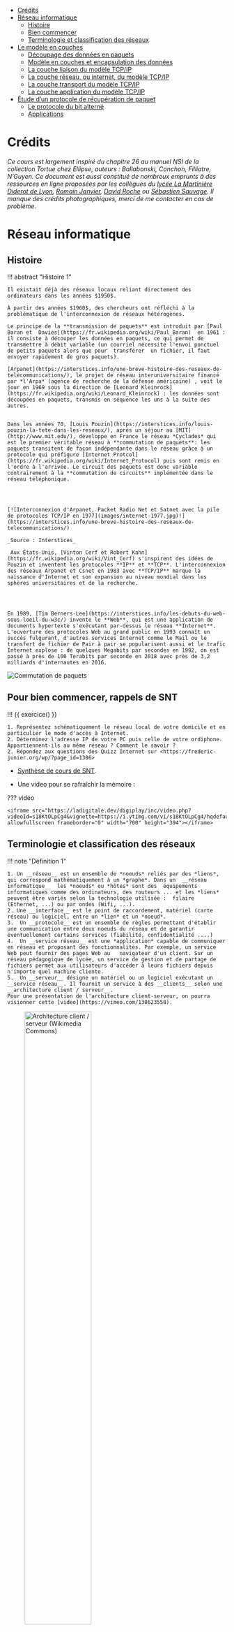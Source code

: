 -   [Crédits](#credits)
-   [Réseau informatique](#reseau-informatique)
    -   [Histoire](#histoire)
    -   [Bien commencer](#pour-bien-commencer-rappels-de-snt)
    -   [Terminologie et classification des
        réseaux](#terminologie-et-classification-des-reseaux)
-   [Le modèle en couches](#le-modele-en-couches)
    -   [Découpage des données en
        paquets](#decoupage-des-donnees-en-paquets)
    -   [Modèle en couches et encapsulation des
        données](#modele-en-couches-et-encapsulation-des-donnees)
    -   [La couche liaison du modèle
        TCP/IP](#la-couche-liaison-du-modele-tcpip)
    -   [La couche réseau, ou internet, du modèle
        TCP/IP](#la-couche-reseau-ou-internet-du-modele-tcpip)
    -   [La couche transport du modèle
        TCP/IP](#la-couche-transport-du-modele-tcpip)
    -   [La couche application du modèle
        TCP/IP](#la-couche-application-du-modele-tcpip)
-   [Étude d’un protocole de récupération de
    paquet](#etude-dun-protocole-de-recuperation-de-paquet)
    -   [Le protocole du bit alterné](#le-protocole-du-bit-alterne)
    -   [Applications](#applications)

<!-- Définition des hyperliens  -->

# Crédits

*Ce cours est largement inspiré du chapitre 26 au manuel NSI de la
collection Tortue chez Ellipse, auteurs : Ballabonski, Conchon,
Filliatre, N’Guyen. Ce document est aussi constitué de nombreux emprunts
à des ressources en ligne proposées par les collègues du [lycée La
Martinière Diderot de
Lyon](http://portail.lyc-la-martiniere-diderot.ac-lyon.fr/srv1/co/Div_6_Archi_OS_3.html),
[Romain
Janvier](http://archives.janviercommelemois.fr/nsi/fichiers_pdf/feuille-internet.pdf),
[David Roche](https://pixees.fr/informatiquelycee/n_site/nsi_prem.html)
ou [Sébastien Sauvage](https://sebsauvage.net/). Il manque des crédits
photographiques, merci de me contacter en cas de problème.*

<!-- Définition des hyperliens  -->

# Réseau informatique

## Histoire

!!! abstract "Histoire 1"

    Il existait déjà des réseaux locaux reliant directement des ordinateurs dans les années $1950$. 

    À partir des années $1960$, des chercheurs ont réfléchi à la problématique de l'interconnexion de réseaux hétérogènes. 

    Le principe de la **transmission de paquets** est introduit par [Paul Baran et  Davies](https://fr.wikipedia.org/wiki/Paul_Baran)  en 1961 : il consiste à découper les données en paquets, ce qui permet de transmettre à débit variable (un courriel nécessite l'envoi ponctuel de petits paquets alors que pour  transférer  un fichier, il faut envoyer rapidement de gros paquets). 

    [Arpanet](https://interstices.info/une-breve-histoire-des-reseaux-de-telecommunications/), le projet de réseau interuniversitaire financé par *l'Arpa* (agence de recherche de la défense américaine) , voit le jour en 1969 sous la direction de [Leonard Kleinrock](https://fr.wikipedia.org/wiki/Leonard_Kleinrock) : les données sont découpées en paquets, transmis en séquence les uns à la suite des autres. 


    Dans les années 70, [Louis Pouzin](https://interstices.info/louis-pouzin-la-tete-dans-les-reseaux/), après un séjour au [MIT](http://www.mit.edu/), développe en France le réseau *Cyclades* qui est le premier véritable réseau à **commutation de paquets**: les  paquets transitent de façon indépendante dans le réseau grâce à un protocole qui préfigure [Internet Protcol](https://fr.wikipedia.org/wiki/Internet_Protocol) puis sont remis en l'ordre à l'arrivée. Le circuit des paquets est donc variable contrairement à la **commutation de circuits** implémentée dans le réseau téléphonique.




    [![Interconnexion d'Arpanet, Packet Radio Net et Satnet avec la pile de protocoles TCP/IP en 1977](images/internet-1977.jpg)!](https://interstices.info/une-breve-histoire-des-reseaux-de-telecommunications/)

    _Source : Interstices_

     Aux États-Unis, [Vinton Cerf et Robert Kahn](https://fr.wikipedia.org/wiki/Vint_Cerf) s'inspirent des idées de Pouzin et inventent les protocoles **IP** et **TCP**. L'interconnexion des réseaux Arpanet et Csnet en 1983 avec **TCP/IP** marque la naissance d'Internet et son expansion au niveau mondial dans les sphères universitaires et de la recherche.




    En 1989, [Tim Berners-Lee](https://interstices.info/les-debuts-du-web-sous-loeil-du-w3c/) invente le **Web**, qui est une application de documents hypertexte s'exécutant par-dessus le réseau **Internet**. L'ouverture des protocoles Web au grand public en 1993 connaît un succès fulgurant, d'autres services Internet comme le Mail ou le transfert de fichier de Pair à pair se popularisent aussi et le trafic  Internet explose : de quelques Megabits par secondes en 1992, on est passé à près de 100 Terabits par seconde en 2018 avec près de 3,2 milliards d'internautes en 2016.

![Commutation de paquets](images/commutationpaquets.png)

## Pour bien commencer, rappels de SNT

!!! {{ exercice() }}

    1. Représentez schématiquement le réseau local de votre domicile et en particulier le mode d'accès à Internet.
    2. Déterminez l'adresse IP de votre PC puis celle de votre ordiphone. Appartiennent-ils au même réseau ? Comment le savoir ?
    2. Répondez aux questions des Quizz Internet sur <https://frederic-junier.org/wp/?page_id=1386>

* [Synthèse de cours de SNT](https://frederic-junier.org/SNT/Theme2_Internet/ressources/SNT-Internet-Cours2019V1.pdf).

* Une video pour se rafraîchir la mémoire :

??? video

    <iframe src="https://ladigitale.dev/digiplay/inc/video.php?videoId=s18KtOLpCg4&vignette=https://i.ytimg.com/vi/s18KtOLpCg4/hqdefault.jpg&debut=0&fin=394" allowfullscreen frameborder="0" width="700" height="394"></iframe>

## Terminologie et classification des réseaux

!!! note "Définition 1"

    1. Un __réseau__ est un ensemble de *noeuds* reliés par des *liens*, qui correspond mathématiquement à un *graphe*. Dans un  __réseau informatique__  les *noeuds* ou *hôtes* sont des  équipements informatiques comme des ordinateurs, des routeurs ... et les *liens* peuvent être variés selon la technologie utilisée :  filaire (Ethernet, ...) ou par ondes (Wifi, ...).
    2. Une __interface__ est le point de raccordement, matériel (carte réseau) ou logiciel, entre un *lien* et un *noeud*.
    3.  Un __protocole__ est un ensemble de règles permettant d'établir une communication entre deux noeuds du réseau et de garantir éventuellement certains services (fiabilité, confidentialité ....) 
    4.  Un __service réseau__ est une *application* capable de communiquer en réseau et proposant des fonctionnalités. Par exemple, un service Web peut fournir des pages Web au   navigateur d'un client. Sur un réseau pédagogique de lycée, un service de gestion et de partage de fichiers permet aux utilisateurs d'accéder à leurs fichiers depuis n'importe quel machine cliente.
    5.  Un __serveur__ désigne un matériel ou un logiciel exécutant un __service réseau__. Il fournit un service à des __clients__ selon une __architecture client / serveur__. 
    Pour une présentation de l'architecture client-serveur, on pourra visionner cette [video](https://vimeo.com/138623558).

<figure>
<img src="../images/500px-Modèle-client-serveur.svg.png" style="width:60.0%" alt="Architecture client / serveur (Wikimedia Commons)" /><figcaption aria-hidden="true">Architecture client / serveur (Wikimedia Commons)</figcaption>
</figure>

!!! note "Point de cours 1"

    * Les réseaux informatiques peuvent être de différentes tailles : 
        * Les *réseaux locaux* ou **Local Area Network (LAN)**  limités à une zone géographique restreinte (maison, entreprise, lycée ...)
        * Les *réseaux étendus* ou **Wide Area Network (WAN)**  couvrant de vastes zones géographiques (pays, continent ). Ce sont, par exemple, les réseaux des fournisseurs d'accès internet (Free, Orange, SFR...), de grandes sociétés...
        * **Internet est une interconnexion  mondiale de réseaux**
    * Les réseaux informatiques utilisent des liens de technologies diverses  :
        * Des **liaisons filaires** :
            * *câbles à paires torsadées*  utilisées avec le protocole de liaison Ethernet dans les **LAN** : sensibles aux interférences électromagnétiques même s'ils sont blindés, leur  portée maximale est  de 200 mètres avec un débit maximal de 1 Gb/s ;
            * *fibres optiques* utilisées pour les interconnexions de réseau (dont les câbles sous-marin pour les liaisons intercontinentales) avec un débit de plusieurs Gb/s et des contraintes de portée réduites (sauf pour l'hypertrading des places financières !)
        * Des **liaisons par ondes** : Wifi, Bluetooth, Satellite, 4G ...
    * L'interconnexion dans l'Internet de tous ces réseaux hétérogènes sur le plan matériel, a été rendu possible par le développement de **protocoles logiciels**.
    Pour une présentation globale d'Internet, on pourra visionner cette [video](https://youtu.be/dCknqcjcItU).

<figure>
<img src="../images/cable-sousmarin.png" style="width:70.0%" alt="Cartes des câbles sous-marins : https://www.submarinecablemap.com/" /><figcaption aria-hidden="true">Cartes des câbles sous-marins : <a href="https://www.submarinecablemap.com/" class="uri">https://www.submarinecablemap.com/</a></figcaption>
</figure>

!!! {{ exercice() }}

    _QCM type E3C_

    1. Un protocole est un ensemble de ...


        * **Réponse A :**  matériels connectés entre eux
        * **Réponse B  :**  serveurs et de clients connectés entre eux
        * **Réponse C  :**  règles qui régissent les échanges entre équipements informatiques
        * **Réponse D  :** règles qui régissent les échanges entre un système d'exploitation et les applications

        ??? help "Réponse"

            __Réponse C__




    2. Comment s'appelle l'ensemble des règles qui régissent les échanges sur
    Internet ?

        * **Réponse A :**  les couches
        * **Réponse B  :**  le wifi
        * **Réponse C  :**  les protocoles
        * **Réponse D  :** les commutateurs


        ??? help "Réponse"

            __Réponse C__

    3. L'architecture client-serveur :

        * **Réponse A :**  est un mode de communication entre programmes
        * **Réponse B  :**  est une architecture matérielle de coopération entre machines
        * **Réponse C  :**  est un mode de communication entre routeurs
        * **Réponse D  :** est un mode de communication entre commutateurs


        ??? help "Réponse"

            __Réponse A__

# Le modèle en couches

## Découpage des données en paquets

!!! note "Point de cours 2"

    Dans un réseau informatique, si on veut transmettre une image de plusieurs Méga octets, on n'envoie pas les données en un seul bloc mais on les découpe en paquets plus petits  qui sont transmis séparément. Ainsi, il n'est pas nécessaire de tout retransmettre en cas d'erreur. De plus cela réduit les risques d'encombrement ou de blocage des liens.

    Ce principe de **découpage des données en paquets** s'appelle le **multiplexage**.

<img src="../images/multiplex2.gif" style="width:60.0%" alt="Réseau sans multiplexage : canal bloqué" />  

*Réseau sans multiplexage : canal bloqué (source : https://www.isnbreizh.fr)*

<img src="../images/multiplex4.gif" style="width:60.0%" alt="Réseau avec multiplexage" />  

*Réseau avec multiplexage (source : https://www.isnbreizh.fr)*

## Modèle en couches et encapsulation des données

!!! note "Point de cours 3"

    L'interconnexion de réseaux hétérogènes et éloignés géographiquement nécessite de gérer des problématiques à plusieurs niveaux :

    1. la liaison physique entre deux *noeuds* / *hôtes*  du réseau ; 
    2. l'interconnexion entre deux réseaux locaux ;
    3. la transmission fiable des données ;
    4. la communication entre une application s'exécutant sur un client et un service réseau sur un serveur.



    Les recherches et les expériences menées dans les années 60/70 sur les réseaux informatiques ont conduit au développement de solutions basées sur une **architecture en pile de protocoles logiciels**. Les  problèmes ont été séparés en **couches**. Le [modèle OSI](https://fr.wikipedia.org/wiki/Mod%C3%A8le_OSI)   comporte sept couches, c'est un modèle théorique et normalisé qui permet d'encadrer  la création de nouveaux protocoles. En pratique, Internet s'appuie sur le [modèle TCP/IP](https://fr.wikipedia.org/wiki/Suite_des_protocoles_Internet) en quatre couches correspondant aux quatre niveaux de problèmes précités. De la couche la plus basse à la plus haute on distingue :

    1. la *couche liaison*
    2. la *couche réseau*
    3. la *couche transport*
    4. la *couche application*



    Lorsqu'un hôte A du réseau communique avec un hôte B, chaque couche de protocole sur l'émetteur communique avec la couche de même niveau chez le destinataire. 

    Chaque couche ajoute des *metadonnées* aux données du message, qui sont encapsulées les unes dans les autres. C'est le principe d'**encapsulation des données**.


    Lors de l'émission le message par l'hôte A, les couches s'exécutent de haut en bas  pour l'encapsulation :

    * un protocole de la  *couche application* encapsule le message avec un entête contenant ses *metadonnées*  et transmet   *application(message)*  à la couche inférieure
    * puis une protocole de la  *couche transport* ajoute son entête : *transport(application(message))* 
    * puis un protocole de la *couche réseau*  fait de même : *réseau(transport(application(message)))* 
    * et enfin un protocole de la *couche liaison* transmet le message sur le support avec un dernier entête : *liaison(réseau(transport(application(message))))* 

    À réception du message par l'hôte B, les couches d'exécutent en ordre inverse pour désencapsuler le message :

    * un protocole de la  *couche liaison* extrait et analyse l'entête *liaison* ajouté par son homologue et transmet *réseau(transport(application(message)))*  à la couche supérieure
    * un protocole de la  *couche réseau* extrait et analyse l'entête *réseau* ajouté par son homologue et transmet *transport(application(message))*  à la couche supérieure
    * de même un protocole de la couche *transport* extrait un entête et transmet *application(message)* à la couche supérieure *application*
    * un protocole de la couche *application* extrait le dernier entête et transmet le *message* à l'application destinataire.

    Dans ces deux phases, on voit qu'un protocole doit pouvoir communiquer avec un protocole de couche immédiatement inférieure ou supérieure par le biais d'une **interface**.  

    **L'encapsulation des données** permet d'isoler les fonctionnalités et de développer indépendamment les protocoles de différentes couches. 

![Encapsulation des données](images/osi_couches.gif)

![Modèles en couches : OSI et TCP/IP](images/pileTCPIP2.png)

!!! {{ exercice() }}

    _QCM type E3C_

    Quel est le principe de l'encapsulation des données dans un réseau informatique ?

    * **Réponse A :**  Cacher les données afin que l'on ne puisse pas les lire
    * **Réponse B  :**  Mettre les données les unes à la suite des autres
    * **Réponse C  :**  Inclure les données d'un protocole dans un autre protocole
    * **Réponse D  :** Chiffrer les données afin que l'on ne puisse pas les lire

    ??? help "Réponse"

        __Réponse C__

## La couche liaison du modèle TCP/IP

![Un réseau local Ethernet avec 3 hôtes et un switch](images/lan2.png)

!!! info "Activité 1"

    ??? warning "Téléchargement de l'archive"

        [Archive avec les fichiers Filius](ressources/materiel-filius.zip)

    1. Ouvrir avec le logiciel [Filius](https://www.lernsoftware-filius.de/Herunterladen) le fichier `lan2.fls`. Quels sont les équipements présents dans ce  réseau ?
    Sélectionner le mode *construction* ![mode construction](images/filius-construction.png){width="10%"}\ Faire un clic droit sur chacune des machines du réseau, sélectionner *Configurer* et noter leur adresse MAC. Il s'agit d'un identifiant pour chaque matériel constitué de 6 paquets de 8 bits codés en base 16, séparés par le symbole `:`.


    2. Compléter les fonctions Python ci-dessous pour satisfaire spécifications et tests unitaires. 
    
        ~~~python
        #variable globale
        chiffres_hexa = {str(k) : k for k in range(10) }
        k = 10
        for c in 'ABCDEF':
            #chiffres_hexa[c] = "à compléter"
            k = k + 1
        #postcondition
        assert chiffres_hexa == {'0': 0, '1': 1, '2': 2, '3': 3, '4': 4, '5': 5, '6': 6, 
        '7': 7, '8': 8, '9': 9, 'A': 10, 'B': 11, 'C': 12, 'D': 13, 'E': 14, 'F': 15}

        def hexa_vers_decimal(chaine_hexa):
            """
            Paramètre : chaine_hexa de type str
            Valeur renvoyée : decimal de type int, conversion en base dix de la représentation
            heaxdécimale d'un nombre
            """
            decimal = 0
            "à compléter"
            return decimal

        #test unitaire
        assert [hexa_vers_decimal(c) for c in ['FF', '00', '0A', 'A9']] == [255,0,10,169]

        def mac_adresse_vers_decimal(mac_adresse):
            """
            Paramètre : mac_adresse de type str, sous la forme '8D:A9:D5:67:E6:F3'
            Valeur renvoyée : tableau de six nombres de type int, conversion en base dix de chaque champ de l'adresse MAC
            """
            champs = mac_adresse.split(':')
            return "à compléter"

        #test unitaire
        assert mac_adresse_vers_decimal('8D:A9:D5:67:E6:F3') == [141, 169, 213, 103, 230, 243]
        assert mac_adresse_vers_decimal('FF:FF:FF:FF:FF:FF') == [255, 255, 255, 255, 255, 255]
        ~~~

        ??? help "Réponse"

            ~~~python
            #variable globale
            chiffres_hexa = {str(k) : k for k in range(10) }
            k = 10
            for c in 'ABCDEF':
                chiffres_hexa[c] = k
                k = k + 1
            #postcondition
            assert chiffres_hexa == {'0': 0, '1': 1, '2': 2, '3': 3, '4': 4, '5': 5, '6': 6, 
            '7': 7, '8': 8, '9': 9, 'A': 10, 'B': 11, 'C': 12, 'D': 13, 'E': 14, 'F': 15}

            def hexa_vers_decimal(chaine_hexa):
                """
                Paramètre : chaine_hexa de type str
                Valeur renvoyée : decimal de type int, conversion en base dix de la représentation
                heaxdécimale d'un nombre
                """
                decimal = 0
                for c in chaine_hexa:
                    decimal = decimal * 16 +  chiffres_hexa[c]
                return decimal

            #test unitaire
            assert [hexa_vers_decimal(c) for c in ['FF', '00', '0A', 'A9']] == [255,0,10,169]

            def mac_adresse_vers_decimal(mac_adresse):
                """
                Paramètre : mac_adresse de type str, sous la forme '8D:A9:D5:67:E6:F3'
                Valeur renvoyée : tableau de six nombres de type int, conversion en base dix de chaque champ de l'adresse MAC
                """
                champs = mac_adresse.split(':')
                return [hexa_vers_decimal(chaine_hexa) for chaine_hexa in champs]

            #test unitaire
            assert mac_adresse_vers_decimal('8D:A9:D5:67:E6:F3') == [141, 169, 213, 103, 230, 243]
            assert mac_adresse_vers_decimal('FF:FF:FF:FF:FF:FF') == [255, 255, 255, 255, 255, 255]
            ~~~

    3. Sélectionner le mode *simulation* ![mode simulation](images/filius-simulation.png){width="10%"}\  Faire un clic droit sur la machine d'adresse IP `192.168.1.1` pour afficher le bureau, ouvrir une fenêtre de ligne de commandes et saisir la commande `ping 192.168.1.2` qui envoie successivement quatre paquets de données pour tester la liaison avec la machine d'adresse IP `192.168.1.1`. Sélectionner l'affichage des échanges de données avec un clic droit sur la machine `192.168.1.1`. 
       
    4. Déplier le détail du premier paquet de données dans l'historique des échanges. Filius appelle *Réseau* la couche *liaison* du [modèle TCP/IP](https://fr.wikipedia.org/wiki/Suite_des_protocoles_Internet)  et *internet* la couche *réseau*. Quel protocole a généré l'entête de la couche *internet* ? Quel message est transmis  ? Déterminer l'émetteur  et le destinataire de ce paquet de données et comment ils sont repérés.

        ![arp1](images/arp1.png)\

    5. Déplier le détail du second paquet de données et répondre aux mêmes questions.

![arp2](images/arp2.png)  

!!! note "Point de cours 4"

    La  couche *liaison* du [modèle TCP/IP](https://fr.wikipedia.org/wiki/Suite_des_protocoles_Internet) rassemble les protocoles permettant d'établir une connexion physique directe, par la même technologie, de deux hôtes d'un même réseau local (**LAN**).

    Les protocoles les plus courants de cette couche sont  [Ethernet](https://fr.wikipedia.org/wiki/Ethernet)  pour une liaison filaire et [Wifi](https://fr.wikipedia.org/wiki/Wi-Fi) pour une liaison par ondes.

    Dans les deux cas, chaque hôte est identifié  par une [adresse MAC](https://fr.wikipedia.org/wiki/Adresse_MAC), parfois nommée **adresse physique**. C'est un identifiant physique stocké dans une carte réseau ou une interface réseau similaire. À moins qu'elle n'ait été modifiée par l'utilisateur, elle est unique au monde.

    Elle est constitué de  $48$ bits réparties en $6$ octets représentés en notation hexadécimale et séparés par le caractère `:` comme par exemple `fc:f8:ae:31:cb:67`.

     
    Les hôtes d'un même réseau [Ethernet](https://fr.wikipedia.org/wiki/Ethernet) (clients ou serveurs), sont reliés par une sorte de multiprise appelée  **commutateur** ou **switch**, capable d'identifier l'[adresse MAC](https://fr.wikipedia.org/wiki/Adresse_MAC) de l'hôte relié à l'une de ses prises.

    Le protocole [ARP](https://fr.wikipedia.org/wiki/Address_Resolution_Protocol) permet à un hôte émetteur de découvrir l'[adresse MAC](https://fr.wikipedia.org/wiki/Adresse_MAC) de son destinataire, à travers la diffusion d'une demande en [brodacast](https://fr.wikipedia.org/wiki/Broadcast_(informatique)), dénotée par l'adresse `FF:FF:FF:FF:FF:FF`  à l'ensemble des hôtes du réseau local. 


[![ Découverte ARP dans un réseau local](images/animation-reseau-simple.svg)](images/animation-reseau-simple.svg)

_Pour accéder à cette animation créée par Maxence Klein, cliquez sur l'image_


!!! {{ exercice() }}

    _QCM type E3C_

    Parmi les adresses suivantes, laquelle est une adresse Ethernet non valide ?

    * **Réponse A :**  8D:A9:D5:67:E6:F3
    * **Réponse B  :**  8d:a9:d5:67:e6:f3
    * **Réponse C  :**  8H:A9:D5:67:E6:F3
    * **Réponse D  :** FF:A9:D5:67:E6:F3

    ??? help "Réponse"

        __Réponse C__  le chiffre maximal en hexadécimal est F,  H ne représente pas un chiffre en hexadécimal


## La couche réseau, ou internet, du modèle TCP/IP

![Une interconnexion de réseau avec un routeur](images/wlan1.png)

!!! info "Activité 2"

    ??? warning "Téléchargement de l'archive"

        [Archive avec les fichiers Filius](ressources/materiel-filius.zip)
 

    1. Ouvrir avec le logiciel [Filius](https://www.lernsoftware-filius.de/Herunterladen) le fichier `wlan1.fls`. Quels sont les équipements présents dans ce  réseau ?
    Sélectionner le mode *construction* ![mode construction](images/filius-construction.png){width="10%"}\ Faire un clic droit sur chacune des machines du réseau, sélectionner *Configurer* et noter leurs adresse IP. Il s'agit d'un identifiant  de 32 bits constitué de quatre octets notés en base dix (valeurs entre 0 et 255) séparés par le symbole `.` 

    2. Sélectionner le mode *simulation* ![mode simulation](images/filius-simulation.png){width="10%"}\  Faire un clic droit sur la machine d'adresse IP `192.168.1.1` pour afficher le bureau, ouvrir une fenêtre de ligne de commandes et saisir la commande `ping 192.168.0.1` qui envoie successivement quatre paquets de données pour tester la liaison avec la machine d'adresse IP `192.168.0.1`. Sélectionner l'affichage des échanges de données avec un clic droit sur la machine `192.168.0.1`. 
       

    3. Pour les quatre premiers paquets de données échangées, noter les adresses MAC et IP de l'émetteur et du destinataire et déterminer la fonction de chaque message.


    4. Recommencer l'opération mais en testant la liaison entre les hôtes `192.168.1.1` et `192.168.1.2`. Quelles différences peut-on noter ? 

    5. Dans une interconnexion de réseau, chaque interface est identifiée de façon unique par son adresse IP. Les adresses IP de la forme `192.168.1.X` correspondent à des interfaces qui sont dans le même réseau local, les adresses IP de la forme `192.168.0.X` dénotent un autre réseau local. Ces deux réseaux sont interconnectés par un **routeur**.  

        * Quelle est la particularité du **routeur** ? 

        * Si on compare une interconnexion de réseau comme Internet au réseau postal, quelle analogie peut-on faire pour une adresse IP ?

    6. Passer en mode construction et afficher les configurations des hôtes d'adresses IP `192.168.1.1` et `192.168.0.1`. Convertir en binaire les quatre entiers composant le masque et faire un ET logique bit à bit entre le masque et l'adresse IP de l'hôte. Quelle adresse IP obtient-on ?

    7. Échanger les machines d'adresses MAC  `49:7F:CC:F9:D6:A5`  et `42:92:2E:CF:47:85`.  En mode construction, permuter leurs configurations réseau : adresse IP et adresse de la passerelle. Tester la liaison avec la commande `ping`.

        * D'après vous ,pourquoi désigne-t-on l'adresse MAC comme adresse physique et l'adresse IP comme adresse logique ?

    ![Configuration de 192.168.1.1](images/config_passerelle.png)\
    &
    ![Configuration de 192.168.0.1](images/config_passerelle2.png)\

![Ping de 192.168.1.1 vers 192.168.0.1](images/ping_wlan.png)

![Pong de 192.168.1.1 vers 192.168.0.1](images/pong_wlan.png)  

*Pong de 192.168.1.1 vers 192.168.0.1*

!!! note "Point de cours 5"

    * Dans les années 1970, [Vinton Cerf et Robert Kahn](https://fr.wikipedia.org/wiki/Vint_Cerf) en s'inspirant des travaux de [Louis Pouzin](https://interstices.info/louis-pouzin-la-tete-dans-les-reseaux/), ont développé le protocole [Internet Protocol (IP)](https://fr.wikipedia.org/wiki/Internet_Protocol) qui permet d'interconnecter des réseaux locaux. C'est un protocole de la couche *réseau* ou  *internet* dans le [modèle en couches TCP/IP](https://fr.wikipedia.org/wiki/Suite_des_protocoles_Internet).

    * La première fonctionnalité du protocole [IP](https://fr.wikipedia.org/wiki/Internet_Protocol) est *l'adressage*. 
        * Chaque interface d'une machine  hôte de l'interconnexion de réseaux reçoit un identifiant unique appelé  **adresse IP**. Dans la version 4 du protocole, elle est représentée sur 32 bits par 4 octets notés en décimal séparés par des points. Selon le principe d'**encapsulation des données**, les adresses  [IP](https://fr.wikipedia.org/wiki/Internet_Protocol)  de l'émetteur et du destinataire du message sont ajoutés dans *l'entête* [IP](https://fr.wikipedia.org/wiki/Internet_Protocol).

        [![adresse IP](images/750px-Addresse_Ipv4_svg.png){width="60%"}](https://commons.wikimedia.org/wiki/File:Addresse_Ipv4.svg)

        * L'adresse [IP](https://fr.wikipedia.org/wiki/Internet_Protocol)  est une **adresse logique**, elle n'est pas attachée définitivement à une machine, elle peut changer si la machine est déplacée dans un autre réseau. De plus une adresse [IP](https://fr.wikipedia.org/wiki/Internet_Protocol) dénote une interface réseau et une machine, comme un **routeur**, peut en posséder plusieurs.
        * Il existe des adresses [IP](https://fr.wikipedia.org/wiki/Internet_Protocol) spéciales comme `127.0.0.1` qui correspond à la machine elle-même.

    * La seconde fonctionnalité du protocole [IP](https://fr.wikipedia.org/wiki/Internet_Protocol) est *le routage* des paquets de données à travers différents réseaux locaux. 
        * Un **routeur** est un équipement situé à la frontière d'au moins deux réseaux, possédant une interface  dans  chaque réseau (et donc au moins deux adresses IP) et qui joue le rôle de **passerelle** entre les deux.
        *  En pratique un émetteur envoie un paquet de données directement à son destinataire (en passant par un **switch**) s'il est sur le même réseau local et sinon il le transmet à sa **passerelle**. Celle-ci peut le transmettre directement si elle est connectée au réseau du destinataire sinon elle l'envoie à une autre **passerelle**. 
        *  De proche en proche et grâce à des *algorithmes de routage*, le message parvient jusqu'au destinataire. Chaque **passerelle** possède des *tables de routage* pour déterminer le prochain saut dans la transmission d'un message reçu.
        *  Tous les  paquets de données  transmis d'un hôte émetteur vers un destinataire ne suivent pas forcément le même chemin. Si la topologie physique de l'interconnexion de réseaux évolue (routeurs ajoutés, enlevés, en panne) ou si le trafic est trop important sur certains liens, les routeurs intermédiaires vont dynamiquement mettre à jour leurs *tables de routages* et peuvent changer le routage de paquets avec le même couple (émetteur, destinataires). C'est le principe de la **commutation de paquets**. 
        *  Une *configuration réseau* permet à un hôte émetteur de déterminer si le destinataire d'un message fait partie du même réseau local. Cette configuration est constituée :
            *  de l'adresse  [IP](https://fr.wikipedia.org/wiki/Internet_Protocol) de l'interface
            *  de l'adresse [IP](https://fr.wikipedia.org/wiki/Internet_Protocol) de sa **passerelle**
            *  d'un **masque de sous-réseau** au format d'une adresse [IP](https://fr.wikipedia.org/wiki/Internet_Protocol) qui permet de séparer les parties *réseau* et *hôte* dans une adresse [IP](https://fr.wikipedia.org/wiki/Internet_Protocol). Tous les hôtes d'un même réseau local partagent le même *préfixe réseau*. 
        * Une *configuration réseau* peut être attribuée automatiquement par le service réseau [DHCP](https://fr.wikipedia.org/wiki/Dynamic_Host_Configuration_Protocol) ou de façon statique dans un fichier de configuration. 
         

!!! success "Méthode 1"

    Voici quelques exemples pour extraire le *préfixe réseau* à partir d'une adresse  [IP](https://fr.wikipedia.org/wiki/Internet_Protocol) et d'un **masque de sous-réseau**. Il faut effectuer un **ET logique** entre les représentations binaires de l'adresse [IP](https://fr.wikipedia.org/wiki/Internet_Protocol) et du **masque de sous-réseau**.

    _Cette méthode est hors-programme pour le bac !_

    ![IP SUBNET](images/ip-subnet.png){width="50%"}\

    1. Si le nombre de bits du **masque de sous-réseau** est un multiple de 8  : `255.0.0.0`, `255.255.0.0`, ou `255.255.255.0` il suffit de masquer la partie de l'adresse [IP](https://fr.wikipedia.org/wiki/Internet_Protocol)  correspondant aux `0` du masque. Le passage en binaire n'est pas nécessaire.

      | Adresse        | Binaire                             | Décimal       |
      |----------------|-------------------------------------|---------------|
      | adresse IP     | 00010111.10101000.00010111.00000010 | 192.168.23.2  |
      | masque         | 11111111.11111111.11111111.00000000 | 255.255.112.0 |
      | adresse réseau | 11000000.10101000.00010111.00000000 | 192.168.23.0  |

    2. Sinon, le passage en binaire est nécessaire.

      | Adresse        | Binaire                             | Décimal       |
      |----------------|-------------------------------------|---------------|
      | adresse IP     | 00010111.10101000.00010111.00000010 | 192.168.23.2  |
      | masque         | 11111111.11111111.11110000.00000000 | 255.255.112.0 |
      | adresse réseau | 11000000.10101000.00010000.00000000 | 192.168.16.0  |


    Un **masque de sous-réseau** peut être caractérisé par sa longueur en bits. La notation [CIDR](https://fr.wikipedia.org/wiki/Sous-r%C3%A9seau) est une façon compacte d'ajouter cette information à la suite d'une adresse [IP](https://fr.wikipedia.org/wiki/Internet_Protocol) en les séparant par le symbole `/`.

    L'adresse du premier exemple sera ainsi notée `192.168.23.2/24` et celle du second `192.168.23.2/20`.

    Pour s'entraîner on pourra utilise ce [calculateur en ligne](https://cric.grenoble.cnrs.fr/Administrateurs/Outils/CalculMasque/).

!!! {{ exercice() }}

    Donner les adresses réseau correspondant à ces adresses  [IP](https://fr.wikipedia.org/wiki/Internet_Protocol)  en notation [CIDR](https://fr.wikipedia.org/wiki/Sous-r%C3%A9seau) :  148.33.1.112/8 ,  82.30.12.18/24 et  91.198.174.3/19

    ??? help "Réponse"

        * Pour l'adresse 148.33.1.112/8, le masque est 255.0.0.0 et l'adresse réseau s'obtient par un ET logique entre l'adresse hôte  et l'adresse  réseau (en binaire) ce qui nous donne 148.0.0.0
        * Pour l'adresse 82.30.12.18/24, le masque est 255.255.255.0 et l'adresse réseau s'obtient par un ET logique entre l'adresse hôte et l'adresse  réseau (en binaire)  ce qui nous donne 82.30.12.0 (en décimal)
        * Pour l'adresse 91.198.174.3/19, le masque est 11111111.11111111.11100000.00000000 en binaire soit 91.198.224.0 en décimal et l'adresse réseau s'obtient par un ET logique entre l'adresse hôte et l'adresse  réseau (en binaire) ce qui nous donne 91.198.160.0 (en décimal)

!!! success "Méthode 2"

    Quelques commandes réseau sont à connaître. 
    
    Testez les commandes dans [l'émulateur Linux en ligne de Fabrice Bellard](https://bellard.org/jslinux/vm.html?url=alpine-x86.cfg&mem=192).

    ??? console

         [L'émulateur Linux en ligne de Fabrice Bellard](https://bellard.org/jslinux/vm.html?url=alpine-x86.cfg&mem=192)


    1. La commande `ping` permet de tester la liaison avec un  hôte si on connaît son adresse  [IP](https://fr.wikipedia.org/wiki/Internet_Protocol) ou son nom de domaine. On l'interrompt avec le signal envoyé par  `CTRL + C`.

        ~~~bash
        junier@fredportable:~$ ping 146.88.234.43
        PING 146.88.234.43 (146.88.234.43) 56(84) bytes of data.
        64 bytes from 146.88.234.43: icmp_seq=1 ttl=51 time=9.80 ms
        64 bytes from 146.88.234.43: icmp_seq=2 ttl=51 time=8.87 ms
        64 bytes from 146.88.234.43: icmp_seq=3 ttl=51 time=8.84 ms
        64 bytes from 146.88.234.43: icmp_seq=4 ttl=51 time=8.85 ms
        ^C
        --- 146.88.234.43 ping statistics ---
        4 packets transmitted, 4 received, 0% packet loss, time 10017ms
        rtt min/avg/max/mdev = 8.839/9.237/9.798/0.368 ms
        ~~~


    2. Les commandes `ifconfig` ou `ip address` sous Linux ou `ipconfig` sous Windows permettent d'afficher les adresses  physique (MAC) ou logiques (IP) d'une interface réseau. Par exemple l'adresse MAC de l'interface Wifi ci-dessous est `fc:f8:ae:31:cb:67` et son adresse IPV4, au moment de l'exécution, était `192.168.1.98`. On remarque un autre format  IPV6 codé sur 128 bits en hexadécimal, mis en place progressivement pour faire face à la pénurie d'adresses IPV4 sur 32 bits (soit $2^{32}=4294967296$ adresses).


        ~~~bash
        anonymous@laptop:~$ ifconfig
        wlp2s0: flags=4163<UP,BROADCAST,RUNNING,MULTICAST>  mtu 1500
                inet 192.168.1.98  netmask 255.255.255.0  broadcast 192.168.1.255
                inet6 fe80::2d0d:7c56:cc75:cadb  prefixlen 64  scopeid 0x20<link>
                ether fc:f8:ae:31:cb:67  txqueuelen 1000  (Ethernet)
                RX packets 50800  bytes 45120378 (45.1 MB)
                RX errors 0  dropped 0  overruns 0  frame 0
                TX packets 37659  bytes 5251257 (5.2 MB)
        ~~~

    3. La commande `route -n` sous Linux permet d'afficher la passerelle et le masque de sous-réseau d'une interface. Ci-dessous l'adresse de l'hôte est `192.168.1.0`, celle de la passerelle `192.168.1.254` et le masque est `255.255.255.0`.

        ~~~bash
        anonymous@laptop:~$ route -n
        Table de routage IP du noyau
        Destination     Passerelle      Genmask         Indic Metric Ref    Use Iface
        0.0.0.0         192.168.1.254   0.0.0.0         UG    600    0        0 wlp2s0
        192.168.1.0     0.0.0.0         255.255.255.0   U     600    0        0 wlp2s0
        ~~~

    4. La commande `traceroute` utilise le champ [TTL](https://fr.wikipedia.org/wiki/Time_to_Live) de l'*entête* IP pour tracer les routeurs sur le chemin entre un hôte émetteur et un destinataire dont on connaît l'adresse  [IP](https://fr.wikipedia.org/wiki/Internet_Protocol) ou le nom de domaine. Le nombre de sauts maximum est de 30.

        ~~~bash
        anonymous@laptop:~$ traceroute qwant.com
        traceroute to qwant.com (194.187.168.99), 30 hops max, 60 byte packets
        1  _gateway (192.168.1.254)  5.397 ms  5.415 ms  6.008 ms
        2  176-145-144-2.abo.bbox.fr (176.145.144.2)  29.450 ms  29.952 ms  31.584 ms
        3  212.194.170.233 (212.194.170.233)  38.825 ms  42.428 ms  43.469 ms
        4  be5.cbr01-ntr.net.bbox.fr (212.194.171.137)  44.712 ms  45.358 ms  46.831 ms
        5  * * *
        6  qwant.par.franceix.net (37.49.236.134)  48.854 ms  25.381 ms  25.308 ms
        ~~~

!!! {{ exercice() }}

    _QCM type E3C_

    1. Laquelle de ces écritures ne désigne pas une adresse IP ?

        * **Réponse A :**  127.0.0.1
        * **Réponse B  :**  207.142.131.245
        * **Réponse C  :**  192.168.229.48
        * **Réponse D  :** 296.141.2.4

        ??? help "Réponse"

            __Réponse D__ Chaque champ d'une adresse IP est codée sur 8 bits donc sa valeur maximale en décimal est de 255

    2. Sur la configuration IP d'une machine nommée MACH01 on peut lire :

        adresse Ipv4 : 172.16.100.201 Masque de sous-réseau : 255.255.0.0  Passerelle : 172.16.0.254

        Sur la configuration IP d'une machine nommée MACH02 on peut lire :

        adresse Ipv4 : 172.16.100.202 Masque de sous-réseau : 255.255.0.0  Passerelle : 172.16.0.254

        Depuis la machine MACH02, à l'aide de quelle commande peut-on tester le
        dialogue entre ces deux machines ?

        * **Réponse A :**  ping 172.16.100.201
        * **Réponse B  :**  ping 172.16.100.202
        * **Réponse C  :**  ping 172.16.100.254
        * **Réponse D  :**  ping 255.255.0.0

        ??? help "Réponse"

            __Réponse A__ 

    3. Dans un terminal sous Linux, à quoi sert la commande traceroute ?

        * **Réponse A :**  à afficher un itinéraire routier entre deux villes
        * **Réponse B  :**  c'est un synonyme pour la commande ping
        * **Réponse C  :**  à afficher le chemin suivi par des paquets à travers un protocole IP
        * **Réponse D  :**  à suivre pas à pas l'exécution d'un programme


        ??? help "Réponse"

            __Réponse C__ 

    4. Quelle est l'utilité de la commande ping dans un réseau informatique ?

        * **Réponse A :**  établir un réseau privé virtuel
        * **Réponse B  :**  tester si la connexion peut être établie avec une machine distante
        * **Réponse C  :**  obtenir la route suivie par un paquet dans le réseau
        * **Réponse D  :**  mesurer les performances d'une machine distante

        ??? help "Réponse"

            __Réponse B__ 

    5. Quel matériel permet d'interconnecter des **réseaux** entre eux :

        * **Réponse A :**  un routeur
        * **Réponse B  :**  un commutateur (ou *switch*)
        * **Réponse C  :**  un interconnecteur
        * **Réponse D  :**  un serveur

        ??? help "Réponse"

            __Réponse A__ 

    6. Quel protocole permet d'attribuer dynamiquement une adresse IP ?


        * **Réponse A :**  UDP
        * **Réponse B  :**  HTTP
        * **Réponse C  :**  DHCP
        * **Réponse D  :**  DNS

        ??? help "Réponse"

            __Réponse C__ 

     

## La couche transport du modèle TCP/IP

![Réseau avec serveur Web](images/wlan3.png)

!!! info "Activité 3"

    ??? warning "Téléchargement de l'archive"

        [Archive avec les fichiers Filius](ressources/materiel-filius.zip)

    1. Ouvrir avec le logiciel [Filius](https://www.lernsoftware-filius.de/Herunterladen) le fichier `wlan3.fls`. Il s'agit du même réseau que dans `wlan3.fls` avec un ordinateur d'adresse IP `192.168.0.2`et un switch en plus dans le réseau d'adresse `192.168.0.0`.
    2. Sélectionner le mode *simulation* ![mode simulation](images/filius-simulation.png){width="10%"}\  Faire un clic droit sur la machine d'adresse IP `192.168.0.2`, afficher le bureau, installer un serveur Web et le démarrer.  Faire un clic droit sur la machine d'adresse IP `192.168.1.1`, , afficher le bureau, installer un navigateur  Web et saisir dans la barre d'adresse `http://192.168.0.2` pour envoyer une requête HTTP demandant la page d'accueil du serveur Web sur `192.168.0.2`. Afficher les données échangées, on devrait obtenir l'historique ci-dessous.
    3. La requête HTTP est-elle le premier paquet de données échangé ?

![Requête HTTP avec une adresse IP](images/filius-tcp1.png)

!!! note "Point de cours 6"

    * Le protocole [IP](https://fr.wikipedia.org/wiki/Internet_Protocol)  de la couche *réseau* permet la transmission d'un paquet de données entre deux machines hôtes. Il s'exécute sur tous les routeurs traversés lors du chemin. Néanmoins, plusieurs services réseaux peuvent s'exécuter sur l'émetteur et le destinataire. Pour faire communiquer deux programmes, il faut donc un paramètre d'adresse supplémentaire, appelé **port**.  

    * Les protocoles [TCP](https://fr.wikipedia.org/wiki/Transmission_Control_Protocol)  et [UDP](https://fr.wikipedia.org/wiki/User_Datagram_Protocol) de la couche *transport* encapsulent un paquet  IP à émettre avec un  *entête* contenant les numéros de **port** des appplications chez l'émetteur et le destinataire. 
    Ces protocoles s'exécutent de *bout en bout* sur l'émetteur et le destinataire mais pas sur les routeurs intermédiaires.


    * Par principe de **multiplexage**, les données sont découpées en paquets qui sont transmis séparément sur le réseau et qui peuvent suivre des chemins différents et donc se perdre ou arriver dans le désordre d'après le principe de **commutation de paquets**. Cette souplesse du [modèle TCP/IP](https://fr.wikipedia.org/wiki/Suite_des_protocoles_Internet) est la clef du succès d'Internet mais elle nécessite des mécanismes pour garantir la *fiabilité* des transmissions : ordonner les paquets, demander la réémission de paquets perdus ... 

    * Le protocole [UDP](https://fr.wikipedia.org/wiki/User_Datagram_Protocol) fonctionne en mode non connecté et  n'offre pas ces services car il est utilisé dans des applications avec des questions/réponses simples ([DNS](https://fr.wikipedia.org/wiki/Domain_Name_System) ) ou pour lesquelles les erreurs de transmission ne sont pas critiques et qui ont besoin de rapidité  (streaming video, jeu en ligne ...). 
      
    * Le protocole [TCP](https://fr.wikipedia.org/wiki/Transmission_Control_Protocol) établit une connexion entre l'émetteur et le destinataire  et résout les problèmes de qualité de service grâce à un système d'*accusés de réception*. 
      

    ![UDP1](images/UDP1.png)\
    &
    ![UDP2](images/UDP2.png)\

    _Source : Sébastien Sauvage_ 

!!! success "Méthode 3"

    Expliquons le fonctionnement du protocole [TCP](https://fr.wikipedia.org/wiki/Transmission_Control_Protocol) à partir de l'historique d'échanges de la figure 12.

    _La connaissance de TCP est hors-programme mais nous étudierons en dernière partie un protocole simplifié de récupération de paquets qui est au programme !_

    1. Pour établir une *connexion TCP* entre un émetteur et un destinataire, les deux hôtes procèdent à un partage de numéros de séquences des paquets de données qu'ils vont transmettre lors d'une phase de trois échanges nommée [three handshake](https://fr.wikipedia.org/wiki/Three-way_handshake) (voir figure 13).  Elle correspond aux échanges 3, 4 et 5 de la figure 12 :
       *  Le client d'IP `192.168.1.1` envoie un paquet avec le drapeau `SYN` et un numéro de séquence SEQ 3707411535 qu'il a choisi.
       *  Le serveur `192.168.0.2` lui répond avec un paquet de drapeau`SYN`   qui contient un numéro de séquence SEQ 2190171253 qu'il a choisi et un numéro d'acquittement `ACK` avec le numéro de la prochaine séquence d'octets attendu de `192.168.1.1`, soit $3707411535 + 1 = 3707411536$.
       *  Le client  `192.168.1.1` confirme avec un paquet sans drapeau qui contient le numéro de séquence `SEQ` correspondant au dernier  numéro d'acquittement  `ACK` reçu (soit 3707411536) et un  `ACK` indiquant au serveur le numéro de séquence du prochain paquet attendu, soit $2190171253 + 1 = 2190171254$.
      
    2. Une fois la connexion ouverte, chaque message reçu  est suivi par l'envoi d'un *accusé de réception* (échanges de numéros impairs dans la figure 12) avec un numéro de séquence `SEQ` correspondant au dernier numéro d'acquittement  `ACK` reçu et un accusé de réception indiquant à l'interlocuteur le numéro de séquence attendu lors de son prochain envoi : il se calcule en ajoutant à l'`ACK` précédent la taille du paquet qui vient d'être reçu.  Ainsi chaque interlocuteur peut vérifier si son dernier paquet a été bien reçu (et le renvoyer éventuellement au bout d'un certain temps) et ordonner les paquets s'ils sont arrivés dans le désordre.

    3. Toute connexion [TCP](https://fr.wikipedia.org/wiki/Transmission_Control_Protocol) se termine par un `handshaking`  en quatre  temps avec un échange de paquets marqués par le drapeau `FIN` (voir figure 14)

<figure>
<img src="../images/TCP1.png" style="width:80.0%" alt="Ouverture d’une connexion TCP" /><figcaption aria-hidden="true">Ouverture d’une connexion TCP</figcaption>
</figure>




<figure>
<img src="../images/filius-tcp2.png" style="width:100.0%" alt="Fin d’une connexion TCP" /><figcaption aria-hidden="true">Fin d’une connexion TCP</figcaption>
</figure>



!!! {{ exercice() }}

    _QCM type E3C_ 

    Dans le protocole de communication IP :

    * **Réponse A :**  Les données sont envoyées en une seule partie.
    * **Réponse B  :**  Les données sont envoyées en plusieurs parties qui suivent le même itinéraire au sein du réseau.
    * **Réponse C  :**  Les données sont envoyées en plusieurs parties qui suivent des
    itinéraires différents au sein du réseau et arrivent à destination en
    respectant l'ordre de leur envoi.
    * **Réponse D  :**  Les données sont envoyées en plusieurs parties qui suivent des
    itinéraires différents au sein du réseau et arrivent à destination dans
    un ordre quelconque.

    ??? help "Réponse"

        __Réponse D__

## La couche application du modèle TCP/IP

<figure>
<img src="../images/filius-dns.png" style="width:100.0%" alt="Réseaux avec serveur DNS" /><figcaption aria-hidden="true">Réseaux avec serveur DNS</figcaption>
</figure>

!!! info "Activité 4"

    ??? warning "Téléchargement de l'archive"

        [Archive avec les fichiers Filius](ressources/materiel-filius.zip)

    1. Ouvrir avec le logiciel [Filius](https://www.lernsoftware-filius.de/Herunterladen) le fichier `wlan4.fls`.  Par rapport aux réseaux de `wlan3.fls`, on a rajouté une interface `192.168.2.10` sur le routeur qui est connectée à un réseau local constitué d'une seule machine hôte d'adresse `192.168.2.1`. 

    En pratique, on n'interroge pas un serveur Web avec son adresse [IP](https://fr.wikipedia.org/wiki/Internet_Protocol) mais avec un *nom de domaine*. Pour associer l'adresse [IP](https://fr.wikipedia.org/wiki/Internet_Protocol) `192.168.0.1`  du serveur Web au nom de domaine `www.monsite.org`}, on va rajouter un serveur [DNS](https://fr.wikipedia.org/wiki/Domain_Name_System) sur la machine `192.168.2.1`.


    2. En mode construction, paramétrer le serveur [DNS](https://fr.wikipedia.org/wiki/Domain_Name_System) sur la machine `192.168.1.1` avec l'adresse `192.168.2.1`.

    3. En mode simulation, faire un clic droit sur la machine `192.168.2.1`, installer l'application serveur DNS, ajouter la règle de résolution du nom de domaine `www.monsite.org` par l'adresse [IP](https://fr.wikipedia.org/wiki/Internet_Protocol) du serveur Web et démarrer le serveur [DNS](https://fr.wikipedia.org/wiki/Domain_Name_System).
       
    4. Toujours en mode simulation, depuis la machine `192.168.1.1`, afficher le bureau, ouvrir le navigateur Web et saisir dans la barre d'adresse l'[URL](https://fr.wikipedia.org/wiki/Uniform_Resource_Locator)  <http://www.monsite.org>. Afficher les échanges de données, on doit obtenir un historique similaire à celui de la figure 16. Comparer avec l'historique de la figure 12 où le serveur Web avait été atteint à partir de son adresse IP. Quels paquets de données supplémentaires ont été echangés ? Entre quelles machines ? Quel est leur rôle ?

![Requête HTTP avec une URL](images/filius-dns4.png)

!!! note "Point de cours 7"

    * La *couche application* fournit des services permettant aux applications du client d'utiliser le réseau . 
    * Ces programmes et les protocoles qu'ils utilisent incluent [HTTP](https://fr.wikipedia.org/wiki/Hypertext_Transfer_Protocol) (Web), [FTP](https://fr.wikipedia.org/wiki/File_Transfer_Protocol) (transfert de fichiers), [SMTP](https://fr.wikipedia.org/wiki/Simple_Mail_Transfer_Protocol)(messagerie), [SSH](https://fr.wikipedia.org/wiki/Secure_Shell)(connexion à distance sécurisée) ou [DNS](https://fr.wikipedia.org/wiki/Domain_Name_System) (recherche de correspondance entre noms et adresses IP) ... 
    * Ils sont souvent associés à des **ports** [TCP](https://fr.wikipedia.org/wiki/Transmission_Control_Protocol) particuliers : 80 pour [HTTP](https://fr.wikipedia.org/wiki/Hypertext_Transfer_Protocol), 22 pour [SSH](https://fr.wikipedia.org/wiki/Secure_Shell) ...

!!! success "Méthode 4"

    _Pour le bac il faut juste savoir que DNS est le service de résolution de noms de domaines des URL en adresses IP._

    * Le [DNS](https://fr.wikipedia.org/wiki/Domain_Name_System) , pour _Domain Name System_, fait le lien entre les adresses [IP](https://fr.wikipedia.org/wiki/Internet_Protocol)  et les noms de machine.
    Les noms de domaine figurent en particulier dans les [URL](https://fr.wikipedia.org/wiki/Uniform_Resource_Locator) qui permettent de localiser les ressources dans l'hypertexte du Web. Par exemple dans l'[URL](https://fr.wikipedia.org/wiki/Uniform_Resource_Locator) <https://fst-mathematiques.univ-lyon1.fr/formation/>, le nom de domaine est `fst-mathematiques.univ-lyon1.fr`. Les noms de domaines sont hiérarchisés dans une structure arborescente. Dans un nom de domaine, les domaines imbriqués sont séparés par un point : dans `fst-mathematiques.univ-lyon1.fr`, on a fst-mathematiques sous-domaine de univ-lyon1 sous-domaine de domaine de `fr` qui est un domaine de premier niveau ou Top Level Domain.

    * Le préfixe `www` qui apparaît souvent dans les URL du Web,  désigne un sous-domaine particulier correspondant au  répertoire public par défaut sur le serveur Web. Il n'est pas nécessaire dans l'[URL](https://fr.wikipedia.org/wiki/Uniform_Resource_Locator).
      
    * Les correspondances entre noms de domaine et adresses IP sont déterminées en interrogeant des serveurs [DNS](https://fr.wikipedia.org/wiki/Domain_Name_System)(avec le protocole [DNS](https://fr.wikipedia.org/wiki/Domain_Name_System)...) . Chaque hôte sur internet est paramétré avec un serveur DNS par défaut. Un seul serveur DNS ne pouvant pas connaître toutes les adresses IP, DNS est un système distribué : chaque hôte possède un serveur DNS par défaut qui connaît l'adresse de serveurs racines qui eux-mêmes connaissent les adresses de serveurs DNS administrant les domaines de premier niveau. Pour résoudre un domaine, le serveur DNS de l'hôte procède par interrogations successives jusqu'à atteindre un serveur DNS détenant l'adresse IP du domaine recherché. 

    * Les commandes `host` ou `nslookup` permettent sous Linux de résoudre des noms de domaines  :

    ~~~bash
    junier@fredportable:~$ host qwant.com
    qwant.com has address 194.187.168.99
    qwant.com mail is handled by 50 mail1.qwant.com.
    qwant.com mail is handled by 90 mail2.qwant.com.
    junier@fredportable:~$ nslookup qwant.com
    Server:     127.0.0.53
    Address:    127.0.0.53#53

    Non-authoritative answer:
    Name:   qwant.com
    Address: 194.187.168.99
    ~~~

<figure>
<img src="../images/528px-DNS_iterations.svg.png" style="width:60.0%" alt="Requêtes DNS itératives (source Wikipedia)" /><figcaption aria-hidden="true">Requêtes DNS itératives (source Wikipedia)</figcaption>
</figure>

!!! {{ exercice() }}

    _QCM type E3C_

    L'adresse IP du site `www.education.gouv.fr` est 185.75.143.24.

    Quel dispositif permet d'associer l'adresse IP et l'URL `www.education.gouv.fr` ?

    * **Réponse A :**  un routeur.
    * **Réponse B  :**  un serveur DNS.
    * **Réponse C  :**  un serveur de temps.
    * **Réponse D  :**  un serveur Web.

    ??? help "Réponse"

        __Réponse B__

# Étude d’un protocole de récupération de paquet

## Le protocole du bit alterné

*Le contenu de cette partie est directement inspiré des cours de [Romain
Janvier](http://archives.janviercommelemois.fr/nsi/fichiers_pdf/feuille-internet.pdf)
ou [David
Roche](https://pixees.fr/informatiquelycee/n_site/nsi_prem.html), merci
à eux.*

!!! note "Point de cours 8"

    * Le **protocole de bit alterné** était implémenté au niveau de la *couche liaison* du modèle OSI. Le principe est simple :  considérons 2 machines en réseau : une machine  A, l'émetteur et  une machine B, le destinataire.  Lors de l'émission d'un paquet de données, A y ajoute un *bit* (1 ou 0) appelé *bit de contrôle*. À réception, B  envoie un *accusé de réception* (acknowledge en anglais souvent noté `ACK`) en lui ajoutant également un *bit de contrôle* (1 ou 0).

    * Pour le choix des *bits drapeaux*, la règle est la suivante  : 
        * le premier paquet envoyé par A aura pour bit de contrôle 0
        * B répond avec un accusé de réception en fixant un *bit alterné* pour  son  bit de contrôle  : donc 1 s'il a reçu 0
        * A reçoit un accusé de réception avec le bit de contrôle 1 donc il sait que son paquet précédent a été reçu et qu'il peut envoyer le paquet suivant avec le bit de contrôle 1 
        * B reçoit un paquet avec le bit de contrôle qui correspond à celui  demandé, il renvoie un accusé de réception avec le *bit alterné* donc 0 
        * ainsi de suite ... le bit de la trame ou de l'accusé de réception alterne de chaque côté

    ![Protocole du bit alterné](images/bit_alterne1.png)\

    _Déroulement du protocole du bit alterné (source : Romain janvier)_

    * Le système de bit de contrôle est complété avec un système d'horloge côté émetteur. Un "chronomètre" est déclenché à chaque envoi de paquet. Si au bout d'un certain temps (le *timeout*), l'émetteur n'a pas reçu un *accusé de réception* correct (avec le bon bit de contrôle), la trame précédemment envoyée par l'émetteur est considérée comme perdue et elle est de nouveau envoyée.
      
    * Considérons quelques cas de perte de paquet :
        * Si un paquet  (avec par exemple le bit de contrôle 0) envoyé par l'émetteur est perdu, l'accusé de réception ne lui revient pas au bout du timeout, il comprend que son paquet a été perdu et il renvoie le paquet.
        * Si l'*accusé de réception* avec le bit de contrôle 1 est perdu, il ne parvient pas à l'émetteur au bout du *timeout* qui renvoie le paquet avec le bit de contrôle 0. Le destinataire reçoit un paquet avec le bit de contrôle 0 alors qu'il attendait le bit de contrôle 1. Il comprend que son acquittement a été perdu et il renvoie son acquittement avec le bit de contrôle 1.

    ![Protocole du bit alterné](images/bit_alterne2.png)\

    _Pertes de paquets dans le protocole du bit alterné (source : Romain janvier)_

## Applications

!!! {{ exercice() }}

    1. Dans quel but le protocole du bit alterné peut-il être utilisé ?

        * **Réponse A :**  Pour chiffrer des données lors de transmission de données sur un
        réseau
        * **Réponse B  :**  Pour détecter des pertes de paquets de données lors de transmission de données sur un réseau.
        * **Réponse C  :**  Pour créer des paquets de données lors de transmission de données sur un réseau.
        * **Réponse D  :**  Pour envoyer les paquets de données à la bonne l'adresse IP de la machine de destination.

        ??? help "Réponse"

            __Réponse B__

    2. Quelle est la réponse à envoyer quand l'émetteur reçoit un paquet avec le bit de contrôle 1 ?

        ??? help "Réponse"

            un paquet avec le bit de contrôle 1
    
    2. Quelle est la réponse à envoyer quand le destinataire reçoit un paquet avec le bit de contrôle 1 ?

        ??? help "Réponse"

            un paquet avec le bit de contrôle 0

    3. On arrive au timeout pour le paquet $n$ avec un bit de contrôle de 0. Quelle était la réponse attendue ?

        ??? help "Réponse"

            un accusé de réception avec le bit de contrôle 1

    4. Imaginer une ou plusieurs situations où le protocole de bit alterné est inefficace et ne permet pas de récupérer un paquet perdu.

        ??? help "Réponse"

            Il peut y avoir par exemple des pertes de trames si certaines trames ralenties  dans le réseau sont acquittées plus tard à la place de trame réellement perdues qui ont le même bit de parité. Un exemple : 

            > La trame 2 envoyée par l'émetteur se perd dans le réseau sans être détruite, il la réémet après le timeout, puis émet une trame 3 et une trame 4 qui est détruite dans le réseau ;  mais l'émetteur ne  détecte pas la perte de la trame 4 (bit impair), car le destinataire a reçu entre temps la trame 2 et renvoyé un acquittement avec un bit impair que l'émetteur prend pour un acquittement de la trame 4.
